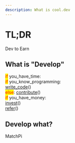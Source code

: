 ```yaml
---
description: What is cool.dev
---
```


# TL;DR

Dev to Earn

## What is "Develop"

<mark style="color:red;">if</mark> you\_have\_time: \
&#x20;   <mark style="color:red;">if</mark> you\_know\_programming:\
&#x20;       [write\_code](develop/coding.md)() \
&#x20;   <mark style="color:red;">else</mark>: [contribute](develop/contribution.md)() \
<mark style="color:red;">if</mark> you\_have\_money: \
&#x20;   [invest](earn/invest.md)() \
[refer](earn/refer.md)()

## Develop what?

MatchPi





##
